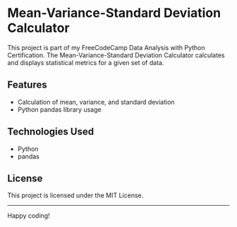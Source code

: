 # Mean-Variance-Standard Deviation Calculator

This project is part of my FreeCodeCamp Data Analysis with Python Certification. The Mean-Variance-Standard Deviation Calculator calculates and displays statistical metrics for a given set of data.

## Features
- Calculation of mean, variance, and standard deviation
- Python pandas library usage

## Technologies Used
- Python
- pandas

## License
This project is licensed under the MIT License.

---

Happy coding!
